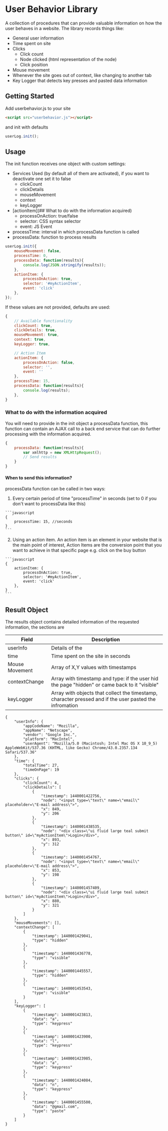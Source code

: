 # User Behavior Library

A collection of procedures that can provide valuable information on how the user behaves in a website. The library records things like:

- General user information
- Time spent on site
- Clicks
  - Click count
  - Node clicked (html representation of the node)
  - Click position
- Mouse movement
- Whenever the site goes out of context, like changing to another tab
- Key Logger that detects key presses and pasted data information

## Getting Started
Add userbehavior.js to your site

```html
<script src="userbehavior.js"></script>
```

and init with defaults

```javascript
userLog.init();
```

## Usage

The init function receives one object with custom settings:
- Services Used (by default all of them are activated), if you want to deactivate one set it to false
  - clickCount
  - clickDetails
  - mouseMovement
  - context
  - keyLogger
- [actionItem](## What to do with the information acquired)
  - processOnAction: true/false
  - selector: CSS syntax selector
  - event: JS Event
- processTime: interval in which processData function is called
- processData: function to process results

```javascript
userLog.init({
    mouseMovement: false,
    processTime: 0,
    processData: function(results){
        console.log(JSON.stringify(results));
    },
    actionItem: {
        processOnAction: true,
        selector: '#myActionItem',
        event: 'click'
    },
});
```

If these values are not provided, defaults are used:
```javascript
{
    // Available functionality
    clickCount: true,
    clickDetails: true,
    mouseMovement: true,
    context: true,
    keyLogger: true,

    // Action Item
    actionItem: {
        processOnAction: false,
        selector: '',
        event: ''
    },
    processTime: 15,
    processData: function(results){
        console.log(results);
    },
}
```
### What to do with the information acquired
You will need to provide in the init object a processData function, this function can contain an AJAX call to a back end service that can do further processing with the information acquired.
```javascript
{
    processData: function(results){
        var xmlhttp = new XMLHttpRequest();
        // Send results
    }
}
```

#### When to send this information?
processData function can be called in two ways:
  1. Every certain period of time "processTime" in seconds (set to 0 if you don't want to processData like this)

    ```javascript
    {
        processTime: 15, //seconds
    }
    ```

  2. Using an action item. An action item is an element in your website that is the main point of interest, Action Items are the conversion point that you want to achieve in that specific page e.g. click on the buy button

    ```javascript
    {
        actionItem: {
            processOnAction: true,
            selector: '#myActionItem',
            event: 'click'
        },
    }
    ```

## Result Object
The results object contains detailed information of the requested information, the sections are

|Field   |Description   |
|---|---|
|userInfo   | Details of the    |
|time   | Time spent on the site in seconds  |
|Mouse Movement   | Array of X,Y values with timestamps  |
|contextChange   | Array with timestamp and type: if the user hid the page "hidden" or came back to it "visible"  |
|keyLogger   | Array with objects that collect the timestamp, character pressed and if the user pasted the infromation  |

```
{
    "userInfo": {
        "appCodeName": "Mozilla",
        "appName": "Netscape",
        "vendor": "Google Inc.",
        "platform": "MacIntel",
        "userAgent": "Mozilla/5.0 (Macintosh; Intel Mac OS X 10_9_5) AppleWebKit/537.36 (KHTML, like Gecko) Chrome/43.0.2357.134 Safari/537.36"
    },
    "time": {
        "totalTime": 27,
        "timeOnPage": 19
    },
    "clicks": {
        "clickCount": 4,
        "clickDetails": [
            {
                "timestamp": 1440001422756,
                "node": "<input type=\"text\" name=\"email\" placeholder=\"E-mail address\">",
                "x": 849,
                "y": 206
            },
            {
                "timestamp": 1440001438535,
                "node": "<div class=\"ui fluid large teal submit button\" id=\"myActionItem\">Login</div>",
                "x": 893,
                "y": 312
            },
            {
                "timestamp": 1440001454767,
                "node": "<input type=\"text\" name=\"email\" placeholder=\"E-mail address\">",
                "x": 853,
                "y": 198
            },
            {
                "timestamp": 1440001457409,
                "node": "<div class=\"ui fluid large teal submit button\" id=\"myActionItem\">Login</div>",
                "x": 880,
                "y": 321
            }
        ]
    },
    "mouseMovements": [],
    "contextChange": [
        {
            "timestamp": 1440001429041,
            "type": "hidden"
        },
        {
            "timestamp": 1440001436778,
            "type": "visible"
        },
        {
            "timestamp": 1440001445557,
            "type": "hidden"
        },
        {
            "timestamp": 1440001453543,
            "type": "visible"
        }
    ],
    "keyLogger": [
        {
            "timestamp": 1440001423813,
            "data": "a",
            "type": "keypress"
        },
        {
            "timestamp": 1440001423900,
            "data": "l",
            "type": "keypress"
        },
        {
            "timestamp": 1440001423985,
            "data": "a",
            "type": "keypress"
        },
        {
            "timestamp": 1440001424084,
            "data": "n",
            "type": "keypress"
        },
        {
            "timestamp": 1440001455500,
            "data": "@gmail.com",
            "type": "paste"
        }
    ]
}
```
